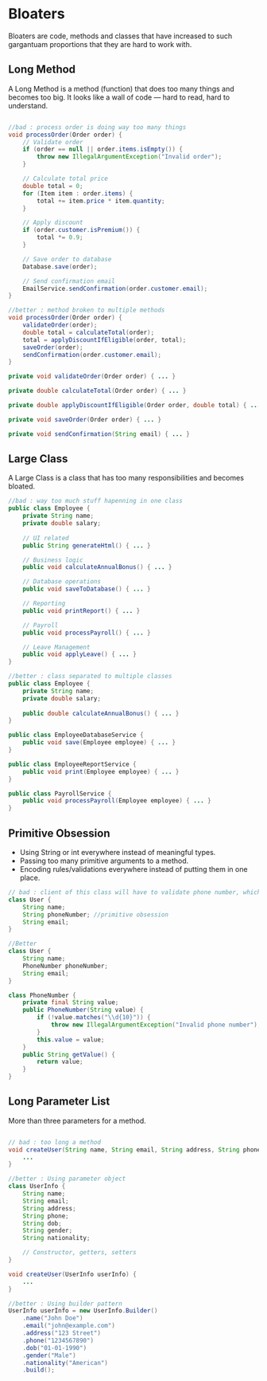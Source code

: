 # Bloaters

Bloaters are code, methods and classes that have increased to such gargantuam proportions that they are hard to work
with.

## Long Method

A Long Method is a method (function) that does too many things and becomes too big.
It looks like a wall of code — hard to read, hard to understand.

```java

//bad : process order is doing way too many things
void processOrder(Order order) {
    // Validate order
    if (order == null || order.items.isEmpty()) {
        throw new IllegalArgumentException("Invalid order");
    }

    // Calculate total price
    double total = 0;
    for (Item item : order.items) {
        total += item.price * item.quantity;
    }

    // Apply discount
    if (order.customer.isPremium()) {
        total *= 0.9;
    }

    // Save order to database
    Database.save(order);

    // Send confirmation email
    EmailService.sendConfirmation(order.customer.email);
}

//better : method broken to multiple methods
void processOrder(Order order) {
    validateOrder(order);
    double total = calculateTotal(order);
    total = applyDiscountIfEligible(order, total);
    saveOrder(order);
    sendConfirmation(order.customer.email);
}

private void validateOrder(Order order) { ... }

private double calculateTotal(Order order) { ... }

private double applyDiscountIfEligible(Order order, double total) { ... }

private void saveOrder(Order order) { ... }

private void sendConfirmation(String email) { ... }

```

## Large Class

A Large Class is a class that has too many responsibilities and becomes bloated.

```java
//bad : way too much stuff hapenning in one class
public class Employee {
    private String name;
    private double salary;
    
    // UI related
    public String generateHtml() { ... }

    // Business logic
    public void calculateAnnualBonus() { ... }

    // Database operations
    public void saveToDatabase() { ... }

    // Reporting
    public void printReport() { ... }

    // Payroll
    public void processPayroll() { ... }

    // Leave Management
    public void applyLeave() { ... }
}

//better : class separated to multiple classes
public class Employee {
    private String name;
    private double salary;
    
    public double calculateAnnualBonus() { ... }
}

public class EmployeeDatabaseService {
    public void save(Employee employee) { ... }
}

public class EmployeeReportService {
    public void print(Employee employee) { ... }
}

public class PayrollService {
    public void processPayroll(Employee employee) { ... }
}

```

## Primitive Obsession

-  Using String or int everywhere instead of meaningful types.
-  Passing too many primitive arguments to a method.
-  Encoding rules/validations everywhere instead of putting them in one place.

```java
// bad : client of this class will have to validate phone number, which is bad.
class User {
    String name;
    String phoneNumber; //primitive obsession
    String email;
}

//Better
class User {
    String name;
    PhoneNumber phoneNumber;
    String email;
}

class PhoneNumber {
    private final String value;
    public PhoneNumber(String value) {
        if (!value.matches("\\d{10}")) {
            throw new IllegalArgumentException("Invalid phone number");
        }
        this.value = value;
    }    
    public String getValue() {
        return value;
    }
}

```
## Long Parameter List

More than three parameters for a method.

```java

// bad : too long a method
void createUser(String name, String email, String address, String phone, String dob, String gender, String nationality) { 
    ...
}

//better : Using parameter object
class UserInfo {
    String name;
    String email;
    String address;
    String phone;
    String dob;
    String gender;
    String nationality;

    // Constructor, getters, setters
}

void createUser(UserInfo userInfo) {
    ...
}

//better : Using builder pattern
UserInfo userInfo = new UserInfo.Builder()
    .name("John Doe")
    .email("john@example.com")
    .address("123 Street")
    .phone("1234567890")
    .dob("01-01-1990")
    .gender("Male")
    .nationality("American")
    .build();
```
